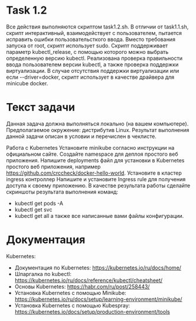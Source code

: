 # Task 1.2
Все действия выполняются скриптом task1.2.sh. В отличии от task1.1.sh, скрипт интерактивный, взаимодействует с пользователем, пытается исправить ошибки пользовательсткого ввода. Вместо требования запуска от root, скрипт использует sudo. Скрипт поддерживает параметр kubectl_release, с помощью которого можно выбрать определенную версию kubectl. Реализована проверка правильности ввода пользователем версии kubectl, а также проверка поддержки виртуализации. В случае отсутствия поддержки виртуализации или если --driver=docker, скрипт использует в качестве драйвера для minicube docker. 
# Текст задачи
Данная задача должна выполняться локально (на вашем компьютере). Предполагаемое окружение: дистрибутив Linux.
Результат выполнения данной задачи описан в условии и перечислен в чеклисте.

Работа с Kubernetes
Установите minikube согласно инструкции на официальном сайте.
Создайте namespace для деплоя простого веб приложения.
Напишите deployments файл для установки в Kubernetes простого веб приложения, например https://github.com/crccheck/docker-hello-world.
Установите в кластер ingress контроллер 
Напишите и установите Ingress rule для получения доступа к своему приложению.
В качестве результата работы сделайте скриншоты результата выполнения команд:
- kubectl get pods -A
- kubectl get svc
- kubectl get all
а также все написанные вами файлы конфигурации.
# Документация
Kubernetes:
- Документация по Kubernetes: https://kubernetes.io/ru/docs/home/
- Шпаргалка по kubectl: https://kubernetes.io/ru/docs/reference/kubectl/cheatsheet/
- Основы Kubernetes: https://habr.com/ru/post/258443/
- Установка Kubernetes с помощью Minikube: https://kubernetes.io/ru/docs/setup/learning-environment/minikube/
- Установка Kubernetes с помощью Kubespray: https://kubernetes.io/docs/setup/production-environment/tools